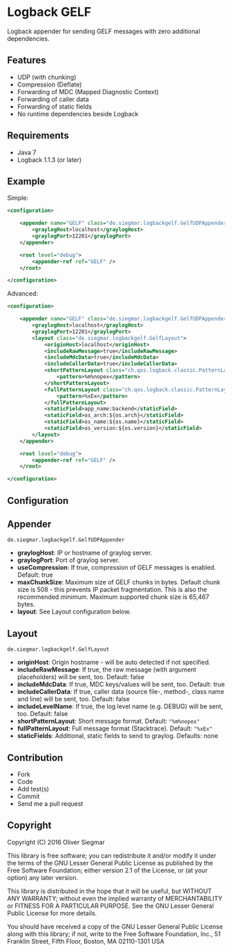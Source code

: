 Logback GELF
============

Logback appender for sending GELF messages with zero additional dependencies.


Features
--------

- UDP (with chunking)
- Compression (Deflate)
- Forwarding of MDC (Mapped Diagnostic Context)
- Forwarding of caller data
- Forwarding of static fields
- No runtime dependencies beside Logback


Requirements
------------

- Java 7
- Logback 1.1.3 (or later)


Example
-------

Simple:

```xml
<configuration>

    <appender name="GELF" class="de.siegmar.logbackgelf.GelfUDPAppender">
        <graylogHost>localhost</graylogHost>
        <graylogPort>12201</graylogPort>
    </appender>

    <root level="debug">
        <appender-ref ref="GELF" />
    </root>

</configuration>
```

Advanced:

```xml
<configuration>

    <appender name="GELF" class="de.siegmar.logbackgelf.GelfUDPAppender">
        <graylogHost>localhost</graylogHost>
        <graylogPort>12201</graylogPort>
        <layout class="de.siegmar.logbackgelf.GelfLayout">
            <originHost>localhost</originHost>
            <includeRawMessage>true</includeRawMessage>
            <includeMdcData>true</includeMdcData>
            <includeCallerData>true</includeCallerData>
            <shortPatternLayout class="ch.qos.logback.classic.PatternLayout">
                <pattern>%m%nopex</pattern>
            </shortPatternLayout>
            <fullPatternLayout class="ch.qos.logback.classic.PatternLayout">
                <pattern>%xEx</pattern>
            </fullPatternLayout>
            <staticField>app_name:backend</staticField>
            <staticField>os_arch:${os.arch}</staticField>
            <staticField>os_name:${os.name}</staticField>
            <staticField>os_version:${os.version}</staticField>
        </layout>
    </appender>

    <root level="debug">
        <appender-ref ref="GELF" />
    </root>

</configuration>
```

Configuration
-------------

## Appender

`de.siegmar.logbackgelf.GelfUDPAppender`

* **graylogHost**: IP or hostname of graylog server.
* **graylogPort**: Port of graylog server.
* **useCompression**: If true, compression of GELF messages is enabled. Default: true
* **maxChunkSize**: Maximum size of GELF chunks in bytes. Default chunk size is 508 - this prevents
  IP packet fragmentation. This is also the recommended minimum.
  Maximum supported chunk size is 65,467 bytes.
* **layout**: See Layout configuration below.


## Layout

`de.siegmar.logbackgelf.GelfLayout`

* **originHost**: Origin hostname - will be auto detected if not specified.
* **includeRawMessage**: If true, the raw message (with argument placeholders) will be sent, too. 
  Default: false
* **includeMdcData**: If true, MDC keys/values will be sent, too. Default: true
* **includeCallerData**: If true, caller data (source file-, method-, class name and line) will be 
  sent, too. Default: false
* **includeLevelName**: If true, the log level name (e.g. DEBUG) will be sent, too. Default: false
* **shortPatternLayout**: Short message format. Default: `"%m%nopex"` 
* **fullPatternLayout**: Full message format (Stacktrace). Default: `"%xEx"`
* **staticFields**: Additional, static fields to send to graylog. Defaults: none


Contribution
------------

- Fork
- Code
- Add test(s)
- Commit
- Send me a pull request


Copyright
---------

Copyright (C) 2016 Oliver Siegmar

This library is free software; you can redistribute it and/or
modify it under the terms of the GNU Lesser General Public
License as published by the Free Software Foundation; either
version 2.1 of the License, or (at your option) any later version.

This library is distributed in the hope that it will be useful,
but WITHOUT ANY WARRANTY; without even the implied warranty of
MERCHANTABILITY or FITNESS FOR A PARTICULAR PURPOSE.  See the GNU
Lesser General Public License for more details.

You should have received a copy of the GNU Lesser General Public
License along with this library; if not, write to the Free Software
Foundation, Inc., 51 Franklin Street, Fifth Floor, Boston, MA  02110-1301  USA
